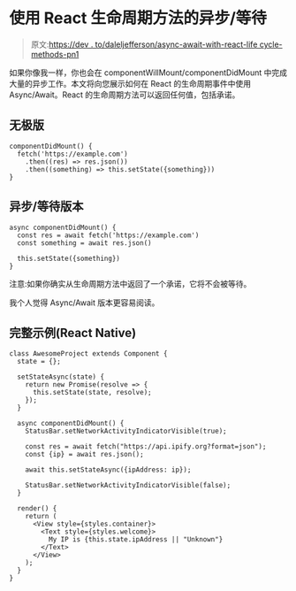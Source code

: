 # 使用 React 生命周期方法的异步/等待

> 原文:[https://dev . to/daleljefferson/async-await-with-react-life cycle-methods-pn1](https://dev.to/daleljefferson/async-await-with-react-lifecycle-methods-pn1)

如果你像我一样，你也会在 componentWillMount/componentDidMount 中完成大量的异步工作。本文将向您展示如何在 React 的生命周期事件中使用 Async/Await。React 的生命周期方法可以返回任何值，包括承诺。

## [](#promise-version)无极版

```
componentDidMount() {
  fetch('https://example.com')
    .then((res) => res.json())
    .then((something) => this.setState({something}))
} 
```

## [](#asyncawait-version)异步/等待版本

```
async componentDidMount() {
  const res = await fetch('https://example.com')
  const something = await res.json()

  this.setState({something})
} 
```

注意:如果你确实从生命周期方法中返回了一个承诺，它将不会被等待。

我个人觉得 Async/Await 版本更容易阅读。

## [](#full-example-react-native)完整示例(React Native)

```
class AwesomeProject extends Component {
  state = {};

  setStateAsync(state) {
    return new Promise(resolve => {
      this.setState(state, resolve);
    });
  }

  async componentDidMount() {
    StatusBar.setNetworkActivityIndicatorVisible(true);

    const res = await fetch("https://api.ipify.org?format=json");
    const {ip} = await res.json();

    await this.setStateAsync({ipAddress: ip});

    StatusBar.setNetworkActivityIndicatorVisible(false);
  }

  render() {
    return (
      <View style={styles.container}>
        <Text style={styles.welcome}>
          My IP is {this.state.ipAddress || "Unknown"}
        </Text>
      </View>
    );
  }
} 
```
